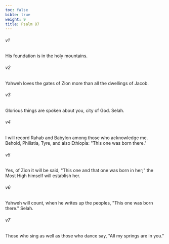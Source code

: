 ```yaml
---
toc: false
bible: true
weight: 9
title: Psalm 87
---
```




###### v1 
His foundation is in the holy mountains. 

###### v2 
Yahweh loves the gates of Zion more than all the dwellings of Jacob. 

###### v3 
Glorious things are spoken about you, city of God. Selah. 

###### v4 
I will record Rahab and Babylon among those who acknowledge me. Behold, Philistia, Tyre, and also Ethiopia: "This one was born there." 

###### v5 
Yes, of Zion it will be said, "This one and that one was born in her;" the Most High himself will establish her. 

###### v6 
Yahweh will count, when he writes up the peoples, "This one was born there." Selah. 

###### v7 
Those who sing as well as those who dance say, "All my springs are in you."
